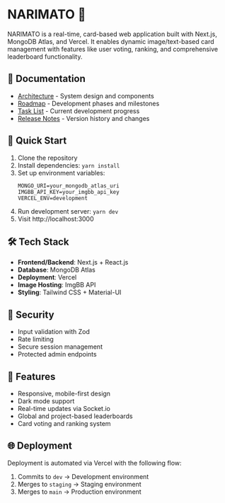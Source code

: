# NARIMATO 🎴

NARIMATO is a real-time, card-based web application built with Next.js, MongoDB Atlas, and Vercel. It enables dynamic image/text-based card management with features like user voting, ranking, and comprehensive leaderboard functionality.

## 📑 Documentation

- [Architecture](./ARCHITECTURE.md) - System design and components
- [Roadmap](./ROADMAP.md) - Development phases and milestones
- [Task List](./TASKLIST.md) - Current development progress
- [Release Notes](./RELEASE_NOTES.md) - Version history and changes

## 🚀 Quick Start

1. Clone the repository
2. Install dependencies: `yarn install`
3. Set up environment variables:
   ```env
   MONGO_URI=your_mongodb_atlas_uri
   IMGBB_API_KEY=your_imgbb_api_key
   VERCEL_ENV=development
   ```
4. Run development server: `yarn dev`
5. Visit http://localhost:3000

## 🛠 Tech Stack

- **Frontend/Backend**: Next.js + React.js
- **Database**: MongoDB Atlas
- **Deployment**: Vercel
- **Image Hosting**: ImgBB API
- **Styling**: Tailwind CSS + Material-UI

## 🔐 Security

- Input validation with Zod
- Rate limiting
- Secure session management
- Protected admin endpoints

## 📱 Features

- Responsive, mobile-first design
- Dark mode support
- Real-time updates via Socket.io
- Global and project-based leaderboards
- Card voting and ranking system

## 🌐 Deployment

Deployment is automated via Vercel with the following flow:
1. Commits to `dev` -> Development environment
2. Merges to `staging` -> Staging environment
3. Merges to `main` -> Production environment
